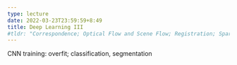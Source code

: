 ```yaml
---
type: lecture
date: 2022-03-23T23:59:59+8:49
title: Deep Learning III
#tldr: "Correspondence; Optical Flow and Scene Flow; Registration; Sparse and Dense Regression"
---
```

CNN training: overfit; classification, segmentation

